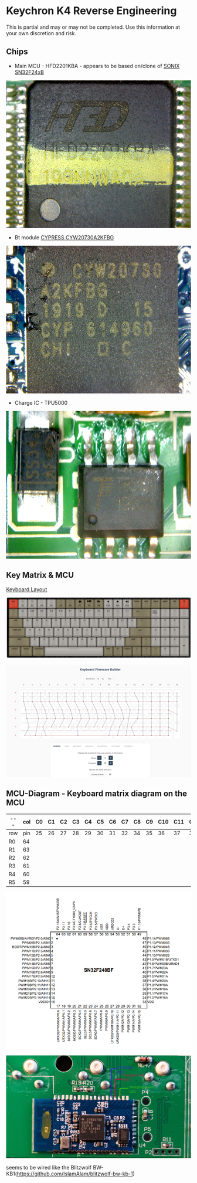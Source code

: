 # Keychron K4 Reverse Engineering

This is partial and may or may not be completed.
Use this information at your own discretion and risk.

## Chips
* Main MCU - HFD2201KBA - appears to be based on/clone of [SONIX SN32F24xB](http://www.sonix.com.tw/article-tw-4315-30347)

![mcu-hfd](./img/mcu-hfd.png)

* Bt module [CYPRESS CYW20730A2KFBG](https://www.infinite-electronic.ru/datasheet/2a-CYW20730A2KFBG.pdf)

![k4-bt](./img/k4-bt.png)

* Charge IC - TPU5000

![k4-charge](./img/k4-charge.png)

## Key Matrix & MCU
[Keyboard Layout ](http://www.keyboard-layout-editor.com/##@_backcolor=%23ffffff&name=Keychron%20K4&background_name=Aluminium%20brushed%20black&style=background-image%2F:%20url('%2F%2Fbg%2F%2Fmetal%2F%2Faluminum%2F_texture1644.jpg')%2F%3B%3B&switchMount=cherry&switchBrand=greetech&switchType=GT02A1Bxx%3B&@_c=%23c13828&p=OEM%20R4&a:5%3B&=esc&_c=%2396938e%3B&=%3Ci%20class%2F='kb%20kb-Unicode-Screen-Dim'%3E%3C%2F%2Fi%3E%0AF1&=%3Ci%20class%2F='kb%20kb-Unicode-Screen-Bright'%3E%3C%2F%2Fi%3E%0AF2&=%0AF3&=%0AF4&_c=%23766e54%3B&=%0AF5&=%0AF6&_fa@:6%3B%3B&=%3Ci%20class%2F='fa%20fa-backward'%3E%3C%2F%2Fi%3E%0AF7&_fa@:4%3B%3B&=%3Ci%20class%2F='fa%20fa-play'%3E%3C%2F%2Fi%3E%3Ci%20class%2F='fa%20fa-pause'%3E%3C%2F%2Fi%3E%0AF8&_fa@:5%3B%3B&=%3Ci%20class%2F='fa%20fa-forward'%3E%3C%2F%2Fi%3E%0AF9&_c=%2396938e&fa@:6%3B%3B&=%3Ci%20class%2F='fa%20fa-volume-off'%3E%3C%2F%2Fi%3E%0AF10&=%3Ci%20class%2F='fa%20fa-volume-down'%3E%3C%2F%2Fi%3E%0AF11&=%3Ci%20class%2F='fa%20fa-volume-up'%3E%3C%2F%2Fi%3E%0AF12&_c=%23766e54&f:3%3B&=home&_f:3%3B&=end&_f:3%3B&=pgup&_f:3%3B&=pgdn&_f:3%3B&=del&_c=%23c13828&f:3%3B&=%3Ci%20class%2F='fa%20fa-lightbulb-o'%3E%3C%2F%2Fi%3E%3B&@_c=%23766e54&f:3%3B&=%60%20~&_c=%2396938e&f:3%3B&=1%20!&_f:3%3B&=2%20%2F@&_f:3%3B&=3%20%23&_f:3%3B&=4%20$&_f:3%3B&=5%20%25&_f:3%3B&=6%20%5E&_f:3%3B&=7%20%2F&&_f:3%3B&=8%20*&_f:3%3B&=9%20(&_f:3%3B&=0%20)&_f:3%3B&=-%20%2F_&_f:3%3B&=%2F=%20+&_c=%23766e54&a:4&f:7&w:2&w2:1%3B&=%0A%0A%3Ci%20class%2F='kb%20kb-Arrows-Left'%3E%3C%2F%2Fi%3E&_c=%2396938e&f:3%3B&=num%0A%0A%0A%0A%0A%0Aclear&_a:5%3B&=%2F%2F&=*&=-%3B&@_c=%23766e54&p=OEM%20R3&w:1.5&w2:1%3B&=tab&_c=%2396938e%3B&=Q&=W&=E&=R&=T&=Y&=U&=I&=O&=P&=%5B%20%7B&=%5D%20%7D&_c=%23766e54&w2:1.5%3B&=%5C%20%7C&_x:0.5&c=%2396938e%3B&=7&=8&=9&_p=OEM%20R2&a:7&h:2%3B&=+%3B&@_c=%23766e54&p=OEM%20%20R2&a:5&w:1.75%3B&=caps%20lock&_c=%2396938e%3B&=A&=S&=D&_n:true%3B&=F&=G&=H&_n:true%3B&=J&=K&=L&=%2F%3B%20%2F:&='%20%22&_c=%23766e54&f:7&w:2.25%3B&=%3Ci%20class%2F='kb%20kb-Return-2'%3E%3C%2F%2Fi%3E&_c=%2396938e&f:3%3B&=4&=5&=6%3B&@_c=%23766e54&p=OEM%20R1&w:2.25%3B&=shift&_c=%2396938e%3B&=Z&=X&=C&=V&=B&=N&=M&=,%20%3C&=.%20%3E&=%2F%2F%20%3F&_c=%23766e54&w:1.75%3B&=shift&=%3Ci%20class%2F='fa%20fa-angle-up'%3E%3C%2F%2Fi%3E&_c=%2396938e%3B&=1&=2&=3&_a:7&fa@:6%3B&h:2%3B&=%3Ci%20class%2F='kb%20kb-Return-2'%3E%3C%2F%2Fi%3E%3B&@_c=%23766e54&a:5&f:3&w:1.25%3B&=control&_f:3&w:1.25%3B&=option&_f:3&w:1.25%3B&=command&_c=%2396938e&p=OEM%20SPACE&f:3&w:6.25%3B&=%2F&mdash%2F%3B%2F&mdash%2F%3B%2F&mdash%2F%3B%2F&mdash%2F%3B%2F&mdash%2F%3B&_c=%23766e54&p=OEM%20R1&f:3%3B&=cmd&_f:3%3B&=fn&_f:3%3B&=control&_f:3%3B&=%3Ci%20class%2F='fa%20fa-angle-left'%3E%3C%2F%2Fi%3E&_f:3%3B&=%3Ci%20class%2F='fa%20fa-angle-down'%3E%3C%2F%2Fi%3E&_f:3%3B&=%3Ci%20class%2F='fa%20fa-angle-right'%3E%3C%2F%2Fi%3E&_c=%2396938e&f:3%3B&=0&_f:3%3B&=.)

![Keyboard-layout](./img/k4-layout.png)

![Key-Matrix](./img/k4-wiring.png)

## MCU-Diagram - Keyboard matrix diagram on the MCU

| --- | col | C0 | C1 | C2 | C3 | C4 | C5 | C6 | C7 | C8 | C9 | C10 | C11 | C12 | C13 | C14 | C15 | C16 | C17 | C18 |
| --- | --- | -- | -- | -- | -- | -- | -- | -- | -- | -- | -- | --- | --- | --- | --- | --- | --- | --- | --- | --- |
| row | pin | 25 | 26 | 27 | 28 | 29 | 30 | 31 | 32 | 34 | 35 | 36  | 37  | 38  | 39  | 40  | 41  | 42  | 43  | 44  |
| R0  | 64  |    |    |    |    |    |    |    |    |    |    |     |     |     |     |     |     |     |     |     |
| R1  | 63  |    |    |    |    |    |    |    |    |    |    |     |     |     |     |     |     |     |     |     |
| R2  | 62  |    |    |    |    |    |    |    |    |    |    |     |     |     |     |     |     |     |     |     |
| R3  | 61  |    |    |    |    |    |    |    |    |    |    |     |     |     |     |     |     |     |     |     |
| R4  | 60  |    |    |    |    |    |    |    |    |    |    |     |     |     |     |     |     |     |     |     |
| R5  | 59  |    |    |    |    |    |    |    |    |    |    |     |     |     |     |     |     |     |     |     |

![MCU-Pins](./img/MCU_SN32F248BF.png)

![k4-bluetooth-CYW20730.png](./img/K4-bt-CYW20730.png)

seems to be wired like the Blitzwolf BW-KB1(https://github.com/IslamAlam/blitzwolf-bw-kb-1)
